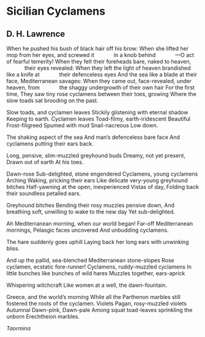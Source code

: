 # Sicilian Cyclamens
## D. H. Lawrence
When he pushed his bush of black hair off his brow:
When she lifted her mop from her eyes, and screwed it
            in a knob behind
            —O act of fearful temerity!
When they felt their foreheads bare, naked to heaven,
            their eyes revealed:
When they left the light of heaven brandished like a knife at
            their defenceless eyes
And the sea like a blade at their face,
Mediterranean savages:
When they came out, face-revealed, under heaven, from
            the shaggy undergrowth of their own hair
For the first time,
They saw tiny rose cyclamens between their toes, growing
Where the slow toads sat brooding on the past.

Slow toads, and cyclamen leaves
Stickily glistening with eternal shadow
Keeping to earth.
Cyclamen leaves
Toad-filmy, earth-iridescent
Beautiful
Frost-filigreed
Spumed with mud
Snail-nacreous
Low down.

The shaking aspect of the sea
And man’s defenceless bare face
And cyclamens putting their ears back.

Long, pensive, slim-muzzled greyhound buds
Dreamy, not yet present,
Drawn out of earth
At his toes.

Dawn-rose
Sub-delighted, stone engendered
Cyclamens, young cyclamens
Arching
Waking, pricking their ears
Like delicate very-young greyhound bitches
Half-yawning at the open, inexperienced
Vistas of day,
Folding back their soundless petalled ears.

Greyhound bitches
Bending their rosy muzzles pensive down,
And breathing soft, unwilling to wake to the new day
Yet sub-delighted.

Ah Mediterranean morning, when our world began!
Far-off Mediterranean mornings,
Pelasgic faces uncovered
And unbudding cyclamens.

The hare suddenly goes uphill
Laying back her long ears with unwinking bliss.

And up the pallid, sea-blenched Mediterranean stone-slopes
Rose cyclamen, ecstatic fore-runner!
Cyclamens, ruddy-muzzled cyclamens
In little bunches like bunches of wild hares
Muzzles together, ears-aprick

Whispering witchcraft
Like women at a well, the dawn-fountain.

Greece, and the world’s morning
While all the Parthenon marbles still fostered the roots of the cyclamen.
Violets
Pagan, rosy-muzzled violets
Autumnal
Dawn-pink,
Dawn-pale
Among squat toad-leaves sprinkling the unborn
Erechtheion marbles.

_Taormina_
